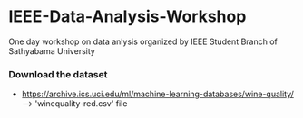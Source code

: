 # IEEE-Data-Analysis-Workshop
One day workshop on data anlysis organized by IEEE Student Branch of Sathyabama University

### Download the dataset
* https://archive.ics.uci.edu/ml/machine-learning-databases/wine-quality/ --> 'winequality-red.csv' file
